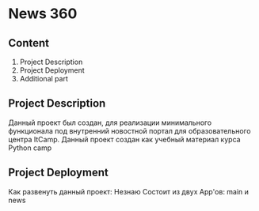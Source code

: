 # News 360
## Content
1. Project Description
2. Project Deployment
3. Additional part

## Project Description
Данный проект был создан, для реализации минимального функционала под внутренний новостной портал для образовательного центра ItCamp.
Данный проект создан как учебный материал курса Python camp

## Project Deployment
Как развенуть данный проект: Незнаю
Состоит из двух App'ов: main и news
